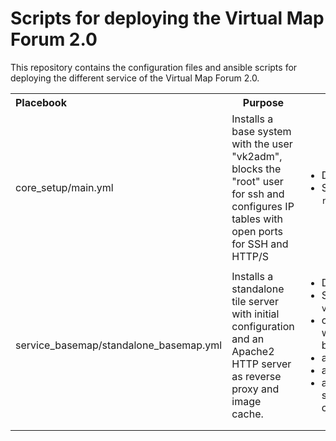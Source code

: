 # Scripts for deploying the Virtual Map Forum 2.0 

This repository contains the configuration files and ansible scripts for deploying the different service of the Virtual Map Forum 2.0. 

<table>
  <tbody>
    <tr>
      <th align="left">Placebook</th>
      <th align="center">Purpose</th>
      <th align="right">Requirements</th>
    </tr>
    <tr>
      <td align="left">core_setup/main.yml</td>
      <td align="left">Installs a base system with the user "vk2adm", blocks the "root" user for ssh and configures IP tables with open ports for SSH and HTTP/S</td>
      <td align="left">
        <ul>
            <li>Debian 11</li>
            <li>SSH-Login for User <code>root</code> via key file</li>
        </ul>
      </td>
    </tr>
    <tr>
        <td align="left">service_basemap/standalone_basemap.yml</td>
        <td align="left">Installs a standalone tile server with initial configuration and an Apache2 HTTP server as reverse proxy and image cache.</td>
        <td align="left">
            <ul>
                <li>Debian 11</li>
                <li>SSH-Login for User <code>vk2adm</code> via key file</li>
                <li>core_setup/main.yml was executed before</li>
                <li>at least 2 cpu cores</li>
                <li>at least 2 gb ram</li>
                <li>at least 40 gb disk space for default configuration</li>
            </ul>
        </td>    
    </tr>
    <tr>
        <td align="left"></td>
        <td align="left"></td>
        <td align="left"></td>    
    </tr>
  </tbody>
</table>